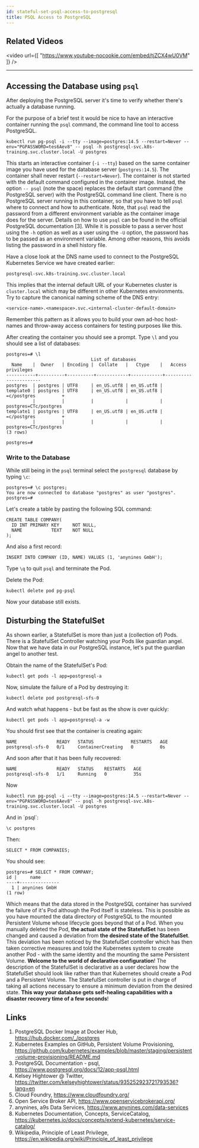 ```yaml
---
id: stateful-set-psql-access-to-postgresql
title: PSQL Access to PostgreSQL
---
```


## Related Videos
<video
  url={[
    "https://www.youtube-nocookie.com/embed/tjZCX4wU0VM"
  ]}
/>

---

## Accessing the Database using `psql`

After deploying the PostgreSQL server it's time to verify whether there's actually a database running.

For the purpose of a brief test it would be nice to have an interactive container running the `psql` command, the command line tool to access PostgreSQL.

    kubectl run pg-psql -i --tty --image=postgres:14.5 --restart=Never --env="PGPASSWORD=tes6Aev8" -- psql -h postgresql-svc.k8s-training.svc.cluster.local -U postgres

This starts an interactive container (`-i --tty`) based on the same container image you have used for the database server (`postgres:14.5`). The container shall never restart (`--restart=Never`). The container is not started with the default command configured in the container image. Instead, the option `-- psql` (note the space) replaces the default start command (the PostgreSQL server) with the PostgreSQL command line client. There is no PostgreSQL server running in this container, so that you have to tell `psql` where to connect and how to authenticate. Note, that `psql` read the password from a different environment variable as the container image does for the server. Details on how to use `psql` can be found in the official PostgreSQL documentation [3]. While it is possible to pass a server host using the `-h` option as well as a user using the `-U` option, the password has to be passed as an environment variable. Among other reasons, this avoids listing the password in a shell history file.

Have a close look at the DNS name used to connect to the PostgreSQL Kubernetes Service we have created earlier:

    postgresql-svc.k8s-training.svc.cluster.local

This implies that the internal default URL of your Kubernetes cluster is `cluster.local` which may be different in other Kubernetes environments. Try to capture the canonical naming scheme of the DNS entry:

    <service-name>.<namespace>.svc.<internal-cluster-default-domain>

Remember this pattern as it allows you to build your own ad-hoc host-names and throw-away access containers for testing purposes like this.

After creating the container you should see a prompt. Type `\l` and you should see a list of databases:

    postgres=# \l
                                    List of databases
      Name    |  Owner   | Encoding |  Collate   |   Ctype    |   Access privileges
    -----------+----------+----------+------------+------------+-----------------------
    postgres  | postgres | UTF8     | en_US.utf8 | en_US.utf8 |
    template0 | postgres | UTF8     | en_US.utf8 | en_US.utf8 | =c/postgres          +
              |          |          |            |            | postgres=CTc/postgres
    template1 | postgres | UTF8     | en_US.utf8 | en_US.utf8 | =c/postgres          +
              |          |          |            |            | postgres=CTc/postgres
    (3 rows)

    postgres=#

### Write to the Database

While still being in the `psql` terminal select the `postgresql` database by typing `\c`:

    postgres=# \c postgres;
    You are now connected to database "postgres" as user "postgres".
    postgres=#

Let's create a table by pasting the following SQL command:

    CREATE TABLE COMPANY(
      ID INT PRIMARY KEY     NOT NULL,
      NAME           TEXT    NOT NULL
    );

And also a first record:

    INSERT INTO COMPANY (ID, NAME) VALUES (1, 'anynines GmbH');

Type `\q` to quit `psql` and terminate the Pod.

Delete the Pod:

    kubectl delete pod pg-psql

Now your database still exists.

## Disturbing the StatefulSet

As shown earlier, a StatefulSet is more than just a (collection of) Pods. There is a StatefulSet Controller watching your Pods like guardian angel. Now that we have data in our PostgreSQL instance, let's put the guardian angel to another test.

Obtain the name of the StatefulSet's Pod:

    kubectl get pods -l app=postgresql-a

Now, simulate the failure of a Pod by destroying it:

    kubectl delete pod postgresql-sfs-0

And watch what happens - but be fast as the show is over quickly:

    kubectl get pods -l app=postgresql-a -w

You should first see that the container is creating again:

    NAME               READY   STATUS              RESTARTS   AGE
    postgresql-sfs-0   0/1     ContainerCreating   0          0s

And soon after that it has been fully recovered:

    NAME               READY   STATUS    RESTARTS   AGE
    postgresql-sfs-0   1/1     Running   0          35s

Now

    kubectl run pg-psql -i --tty --image=postgres:14.5 --restart=Never --env="PGPASSWORD=tes6Aev8" -- psql -h postgresql-svc.k8s-training.svc.cluster.local -U postgres

And in ´psql`:

    \c postgres

Then:

    SELECT * FROM COMPANIES;

You should see:

    postgres=# SELECT * FROM COMPANY;
    id |     name
    ----+---------------
      1 | anynines GmbH
    (1 row)

Which means that the data stored in the PostgreSQL container has survived the failure of it's Pod although the Pod itself is stateless. This is possible as you have mounted the data directory of PostgreSQL to the mounted Persistent Volume whose lifecycle goes beyond that of a Pod. When you manually deleted the Pod, **the actual state of the StatefulSet** has been changed and caused a deviation from **the desired state of the StatefulSet**. This deviation has been noticed by the StatefulSet controller which has then taken corrective measures and told the Kubernetes system to create another Pod - with the same identity and the mounting the same Persistent Volume. **Welcome to the world of declarative configuration**! The description of the StatefulSet is declarative as a user declares how the StatefulSet should look like rather than that Kubernetes should create a Pod and a Persistent Volume. The StatefulSet controller is put in charge of taking all actions necessary to ensure a minimum deviation from the desired state. **This way your database gets self-healing capabilities with a disaster recovery time of a few seconds**!

## Links
1. PostgreSQL Docker Image at Docker Hub, https://hub.docker.com/_/postgres
2. Kubernetes Examples on GitHub, Persistent Volume Provisioning, https://github.com/kubernetes/examples/blob/master/staging/persistent-volume-provisioning/README.md
3. PostgreSQL Documentation - psql, https://www.postgresql.org/docs/12/app-psql.html
4. Kelsey Hightower @ Twitter, https://twitter.com/kelseyhightower/status/935252923721793536?lang=en
5. Cloud Foundry, https://www.cloudfoundry.org/
6. Open Service Broker API, https://www.openservicebrokerapi.org/
7. anynines, a9s Data Services, https://www.anynines.com/data-services
8. Kubernetes Documentation, Concepts, ServiceCatalog, https://kubernetes.io/docs/concepts/extend-kubernetes/service-catalog/
9. Wikipedia, Principle of Least Privilege, https://en.wikipedia.org/wiki/Principle_of_least_privilege
